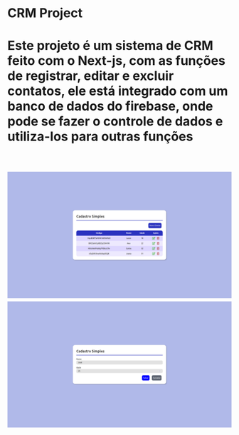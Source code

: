 <h1>CRM Project<h1>
<p>Este projeto é um sistema de CRM feito com o Next-js, com as funções de registrar, editar e excluir contatos, ele está integrado com um banco de dados do firebase, onde pode se fazer o controle de dados e utiliza-los para outras funções</p>
<br/>
<img src="https://github.com/lulucasalves/crm-project/blob/main/.github/imagem-1.png">
<img src="https://github.com/lulucasalves/crm-project/blob/main/.github/imagem-2.png">
